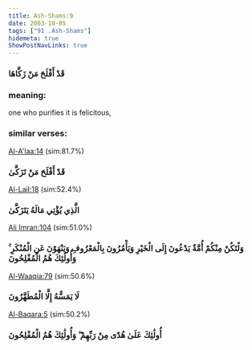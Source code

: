 ```yaml
---
title: Ash-Shams:9
date: 2003-10-05
tags: ["91 .Ash-Shams"]
hidemeta: true 
ShowPostNavLinks: true 
---
```

### قَدْ أَفْلَحَ مَنْ زَكَّاهَا
### meaning: 
one who purifies it is felicitous,
### similar verses: 

[Al-A'laa:14](/87/14) (sim:81.7%)

### قَدْ أَفْلَحَ مَنْ تَزَكَّىٰ

[Al-Lail:18](/92/18) (sim:52.4%)

### الَّذِي يُؤْتِي مَالَهُ يَتَزَكَّىٰ

[Ali Imran:104](/3/104) (sim:51.0%)

### وَلْتَكُنْ مِنْكُمْ أُمَّةٌ يَدْعُونَ إِلَى الْخَيْرِ وَيَأْمُرُونَ بِالْمَعْرُوفِ وَيَنْهَوْنَ عَنِ الْمُنْكَرِ ۚ وَأُولَٰئِكَ هُمُ الْمُفْلِحُونَ

[Al-Waaqia:79](/56/79) (sim:50.6%)

### لَا يَمَسُّهُ إِلَّا الْمُطَهَّرُونَ

[Al-Baqara:5](/2/5) (sim:50.2%)

### أُولَٰئِكَ عَلَىٰ هُدًى مِنْ رَبِّهِمْ ۖ وَأُولَٰئِكَ هُمُ الْمُفْلِحُونَ
